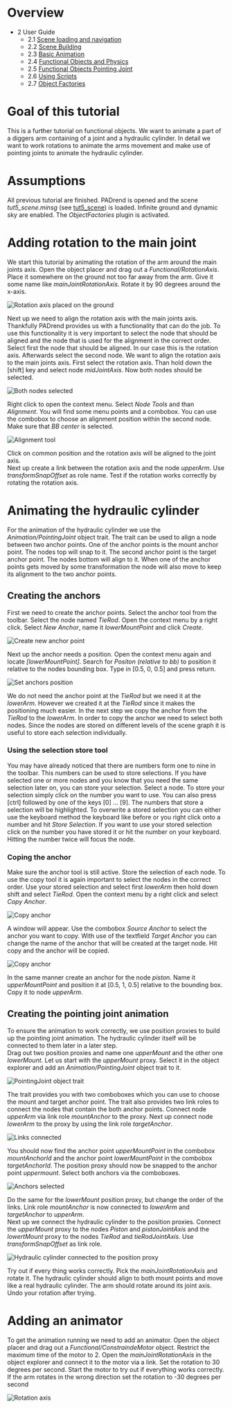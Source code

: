 <!------------------------------------------------------------------------------------------------
This work is licensed under the Creative Commons Attribution-ShareAlike 4.0 International License.
 To view a copy of this license, visit http://creativecommons.org/licenses/by-sa/4.0/.
 Author: Florian Pieper (fpieper@mail.uni-paderborn.de)
 PADrend Version 1.0.0
------------------------------------------------------------------------------------------------->
<!---BEGINN_INDEXSECTION--->
<!---Automaticly generated section. Do not edit!!!--->
# Overview
* 2 User Guide
    * 2.1 [Scene loading and navigation](../../2_User_Guide/1_Scene_loading_and_navigation/Scene_loading_and_navigation.html)
    * 2.2 [Scene Building](../../2_User_Guide/2_Scene_Building/Scene_Building.html)
    * 2.3 [Basic Animation](../../2_User_Guide/3_Basic_Animation/Basic_Animation.html)
    * 2.4 [Functional Objects and Physics](../../2_User_Guide/4_Functional_Objects_and_Physics/Functional_Objects_and_Physics.html)
    * 2.5 [Functional Objects Pointing Joint](../../2_User_Guide/5_Functional_Objects_Pointing_Joint/Functional_Objects_Pointing_Joint.html)
    * 2.6 [Using Scripts](../../2_User_Guide/6_Using_Scripts/Using_Scripts.html)
    * 2.7 [Object Factories](../../2_User_Guide/7_Object_Factories/Object_Factories.html)
<!---END_INDEXSECTION--->

# Goal of this tutorial
This is a further tutorial on functional objects.
We want to animate a part of a diggers arm containing of a joint and a hydraulic cylinder.
In detail we want to work rotations to animate the arms movement and make use of pointing joints to animate the hydraulic cylinder.  

# Assumptions
All previous tutorial are finished.
PADrend is opened and the scene _tut5_scene.minsg_ (see [tut5_scene](scene/tut5_scene.minsg)) is loaded.
Infinite ground and dynamic sky are enabled.
The _ObjectFactories_ plugin is activated.

# Adding rotation to the main joint
We start this tutorial by animating the rotation of the arm around the main joints axis.
Open the object placer and drag out a _Functional/RotationAxis_.
Place it somewhere on the ground not too far away from the arm.
Give it some name like _mainJointRotationAxis_.
Rotate it by 90 degrees around the x-axis.

![Rotation axis placed on the ground](figures/rotation_axis_placed.png)

Next up we need to align the rotation axis with the main joints axis.
Thankfully PADrend provides us with a functionality that can do the job.
To use this functionality it is very important to select the node that should be aligned and the node that is used for the alignment in the correct order.
Select first the node that should be aligned.
In our case this is the rotation axis.
Afterwards select the second node.
We want to align the rotation axis to the main joints axis.
First select the rotation axis.
Than hold down the [shift] key and select node _midJointAxis_.
Now both nodes should be selected.

![Both nodes selected](figures/axis_selected.png)

Right click to open the context menu.
Select _Node Tools_ and than _Alignment_.
You will find some menu points and a combobox.
You can use the combobox to choose an alignment position within the second node.
Make sure that _BB center_ is selected.

![Alignment tool](figures/common_position.png)

Click on common position and the rotation axis will be aligned to the joint axis.  
Next up create a link between the rotation axis and the node _upperArm_.
Use _transformSnapOffset_ as role name.
Test if the rotation works correctly by rotating the rotation axis.

# Animating the hydraulic cylinder
For the animation of the hydraulic cylinder we use the _Animation/PointingJoint_ object trait.
The trait can be used to align a node between two anchor points.
One of the anchor points is the mount anchor point.
The nodes top will snap to it.
The second anchor point is the target anchor point.
The nodes bottom will align to it.
When one of the anchor points gets moved by some transformation the node will also move to keep its alignment to the two anchor points.  

## Creating the anchors
First we need to create the anchor points.
Select the anchor tool from the toolbar.
Select the node named _TieRod_.
Open the context menu by a right click.
Select _New Anchor_, name it _lowerMountPoint_ and click _Create_.

![Create new anchor point](figures/create_anchor.png)

Next up the anchor needs a position.
Open the context menu again and locate _[lowerMountPoint]_.
Search for _Positon (relative to bb)_ to position it relative to the nodes bounding box.
Type in [0.5, 0, 0.5] and press return.

![Set anchors position](figures/set_anchor_position.png)

We do not need the anchor point at the _TieRod_ but we need it at the _lowerArm_.
However we created it at the _TieRod_ since it makes the positioning much easier.
In the next step we copy the anchor from the _TieRod_ to the _lowerArm_.
In order to copy the anchor we need to select both nodes.
Since the nodes are stored on different levels of the scene graph it is useful to store each selection individually.

### Using the selection store tool
You may have already noticed that there are numbers form one to nine in the toolbar.
This numbers can be used to store selections.
If you have selected one or more nodes and you know that you need the same selection later on, you can store your selection.
Select a node.
To store your selection simply click on the number you want to use.
You can also press [ctrl] followed by one of the keys [0] ... [9].
The numbers that store a selection will be highlighted.
To overwrite a stored selection you can either use the keyboard method the keyboard like before or you right click onto a number and hit _Store Selection_.
If you want to use your stored selection click on the number you have stored it or hit the number on your keyboard.
Hitting the number twice will focus the node.

### Coping the anchor

Make sure the anchor tool is still active.
Store the selection of each node.
To use the copy tool it is again important to select the nodes in the correct order.
Use your stored selection and select first _lowerArm_ then hold down shift and select _TieRod_.
Open the context menu by a right click and select _Copy Anchor_.

![Copy anchor](figures/copy_anchor.png)

A window will appear.
Use the combobox _Source Anchor_ to select the anchor you want to copy.
With use of the textfield _Target Anchor_ you can change the name of the anchor that will be created at the target node.
Hit copy and the anchor will be copied.

![Copy anchor](figures/copy_anchor_tool.png)

In the same manner create an anchor for the node _piston_.
Name it _upperMountPoint_ and position it at [0.5, 1, 0.5] relative to the bounding box.
Copy it to node _upperArm_.

## Creating the pointing joint animation
To ensure the animation to work correctly, we use position proxies to build up the pointing joint animation.
The hydraulic cylinder itself will be connected to them later in a later step.  
Drag out two position proxies and name one _upperMount_ and the other one _lowerMount_.
Let us start with the _upperMount_ proxy.
Select it in the object explorer and add an _Animation/PointingJoint_ object trait to it.

![PointingJoint object trait](figures/pointing_joint_trait.png)

The trait provides you with two comboboxes which you can use to choose the mount and target anchor point.
The trait also provides two link roles to connect the nodes that contain the both anchor points.
Connect node _upperArm_ via link role _mountAnchor_ to the proxy.
Next up connect node _lowerArm_ to the proxy by using the link role _targetAnchor_.

![Links connected](figures/pointing_joint_links.png)

You should now find the anchor point _upperMountPoint_ in the combobox _mountAnchorId_ and the anchor point _lowerMountPoint_ in the combobox _targetAnchorId_.
The position proxy should now be snapped to the anchor point _uppermount_.
Select both anchors via the comboboxes.

![Anchors selected](figures/pointing_joint_anchors.png)

Do the same for the _lowerMount_ position proxy, but change the order of the links.
Link role _mountAnchor_ is now connected to _lowerArm_ and _targetAnchor_ to _upperArm_.  
Next up we connect the hydraulic cylinder to the position proxies.
Connect the _upperMount_ proxy to the nodes _Piston_ and _pistonJointAxis_ and the _lowertMount_ proxy to the nodes _TieRod_ and _tieRodJointAxis_.
Use _transformSnapOffset_ as link role.

![Hydraulic cylinder connected to the position proxy](figures/proxy_connected.png)

Try out if every thing works correctly.
Pick the _mainJointRotationAxis_ and rotate it.
The hydraulic cylinder should align to both mount points and move like a real hydraulic cylinder.
The arm should rotate around its joint axis.
Undo your rotation after trying.

# Adding an animator
To get the animation running we need to add an animator.
Open the object placer and drag out a _Functional/ConstraindeMotor_ object.
Restrict the maximum time of the motor to 2.
Open the _mainJointRotationAxis_ in the object explorer and connect it to the motor via a link.
Set the rotation to 30 degrees per second.
Start the motor to try out if everything works correctly.
If the arm rotates in the wrong direction set the rotation to -30 degrees per second

![Rotation axis](figures/rotation_axis.png)
